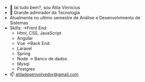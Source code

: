 - 👋 Iai tudo bem?, sou Átila Vinnicius
- 👀 Grande admirador da Tecnologia
- Atualmente no ultimo semestre de Análise e Desenvolvimento de Sistemas
- Skills:
  ->Front End:
  * Html, CSS, JavaScript
  * Angular
  * Vue
  ->Back End:
  * Laravel
  * Spring
  * Node
  -> Banco de dados
  * Mysql
  * Postgres
- 📫 atiladesenvolvedor@gmail.com

